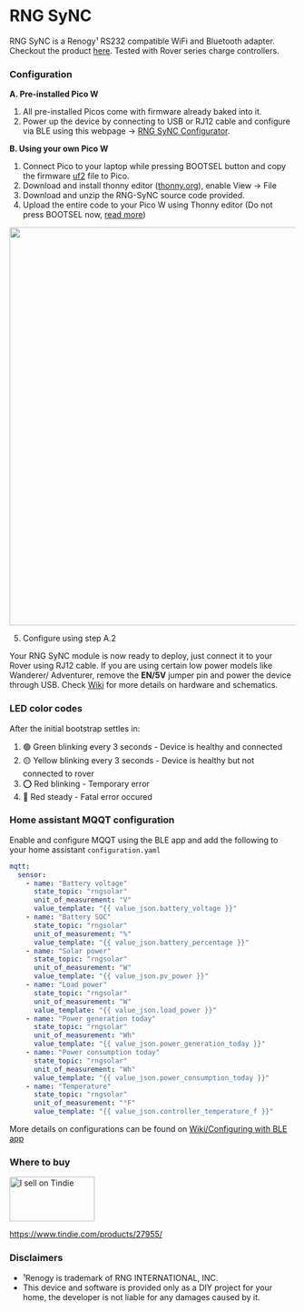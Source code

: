 # RNG SyNC
RNG SyNC is a Renogy¹ RS232 compatible  WiFi and Bluetooth adapter. Checkout the product [here](https://www.tindie.com/products/27955/). Tested with Rover series charge controllers.

### Configuration
**A. Pre-installed Pico W**
  1. All pre-installed Picos come with firmware already baked into it.
  2. Power up the device by connecting to USB or RJ12 cable and configure via BLE using this webpage -> [RNG SyNC Configurator](https://thewestlabs.github.io/RNG-SyNC-doc/).

**B. Using your own Pico W**
  1. Connect Pico to your laptop while pressing BOOTSEL button and copy the firmware [uf2](https://micropython.org/download/rp2-pico-w/rp2-pico-w-latest.uf2) file to Pico.
  2. Download and install thonny editor ([thonny.org](https://thonny.org/)), enable View -> File
  3. Download and unzip the RNG-SyNC source code provided.
  4. Upload the entire code to your Pico W using Thonny editor (Do not press BOOTSEL now, [read more](https://www.electromaker.io/blog/article/electromaker-educator-getting-started-with-the-pico-w)) 
<img width="700px" src="https://user-images.githubusercontent.com/111796612/202618561-c0973ac7-efcb-4c31-af6c-e20cfc7628ea.png" />

  5. Configure using step A.2 


Your RNG SyNC module is now ready to deploy, just connect it to your Rover using RJ12 cable. If you are using certain low power models like Wanderer/ Adventurer, remove the **EN/5V** jumper pin and power the device through USB. Check [Wiki](https://github.com/thewestlabs/RNG-SyNC-doc/wiki) for more details on hardware and schematics. 

### LED color codes

After the initial bootstrap settles in:
  1. 🟢 Green blinking every 3 seconds - Device is healthy and connected
  2. 🟡 Yellow blinking every 3 seconds - Device is healthy but not connected to rover
  3. ⭕ Red blinking - Temporary error
  4. 🔴 Red steady - Fatal error occured

### Home assistant MQQT configuration
Enable and configure MQQT using the BLE app and add the following to your home assistant `configuration.yaml`
```yaml
mqtt:
  sensor:
    - name: "Battery voltage"
      state_topic: "rngsolar"
      unit_of_measurement: "V"
      value_template: "{{ value_json.battery_voltage }}"
    - name: "Battery SOC"
      state_topic: "rngsolar"
      unit_of_measurement: "%"
      value_template: "{{ value_json.battery_percentage }}"
    - name: "Solar power"
      state_topic: "rngsolar"
      unit_of_measurement: "W"
      value_template: "{{ value_json.pv_power }}"
    - name: "Load power"
      state_topic: "rngsolar"
      unit_of_measurement: "W"
      value_template: "{{ value_json.load_power }}"
    - name: "Power generation today"
      state_topic: "rngsolar"
      unit_of_measurement: "Wh"
      value_template: "{{ value_json.power_generation_today }}"
    - name: "Power consumption today"
      state_topic: "rngsolar"
      unit_of_measurement: "Wh"
      value_template: "{{ value_json.power_consumption_today }}"
    - name: "Temperature"
      state_topic: "rngsolar"
      unit_of_measurement: "°F"
      value_template: "{{ value_json.controller_temperature_f }}"
```

More details on configurations can be found on [Wiki/Configuring with BLE app](https://github.com/thewestlabs/RNG-SyNC-doc/wiki/Configuring-with-BLE-app)

### Where to buy
<a href="https://www.tindie.com/stores/westlabs/?ref=offsite_badges&utm_source=sellers_cyrils&utm_medium=badges&utm_campaign=badge_medium"><img src="https://d2ss6ovg47m0r5.cloudfront.net/badges/tindie-mediums.png" alt="I sell on Tindie" width="150" height="78"></a>

https://www.tindie.com/products/27955/


### Disclaimers
- ¹Renogy is trademark of RNG INTERNATIONAL, INC.
- This device and software is provided only as a DIY project for your home, the developer is not liable for any damages caused by it.
